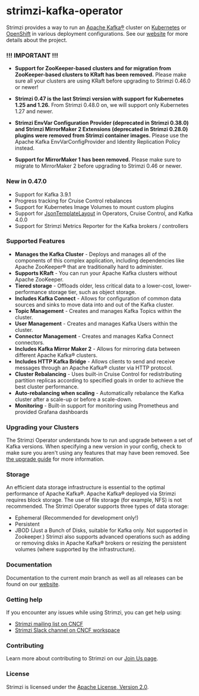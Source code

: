 # strimzi-kafka-operator

Strimzi provides a way to run an [Apache Kafka®](https://kafka.apache.org) cluster on [Kubernetes](https://kubernetes.io/) or [OpenShift](https://www.openshift.com/) in various deployment configurations. See our [website](https://strimzi.io) for more details about the project.
### !!! IMPORTANT !!!
* **Support for ZooKeeper-based clusters and for migration from ZooKeeper-based clusters to KRaft has been removed.**
  Please make sure all your clusters are using KRaft before upgrading to Strimzi 0.46.0 or newer!

* **Strimzi 0.47 is the last Strimzi version with support for Kubernetes 1.25 and 1.26.**
  From Strimzi 0.48.0 on, we will support only Kubernetes 1.27 and newer.

* **Strimzi EnvVar Configuration Provider (deprecated in Strimzi 0.38.0) and Strimzi MirrorMaker 2 Extensions (deprecated in Strimzi 0.28.0) plugins were removed from Strimzi container images.**
  Please use the Apache Kafka EnvVarConfigProvider and Identity Replication Policy instead.

* **Support for MirrorMaker 1 has been removed.**
  Please make sure to migrate to MirrorMaker 2 before upgrading to Strimzi 0.46 or newer.

### New in 0.47.0
* Support for Kafka 3.9.1
* Progress tracking for Cruise Control rebalances
* Support for Kubernetes Image Volumes to mount custom plugins
* Support for [JsonTemplateLayout](https://logging.apache.org/log4j/2.x/manual/json-template-layout.html) in Operators, Cruise Control, and Kafka 4.0.0
* Support for Strimzi Metrics Reporter for the Kafka brokers / controllers
### Supported Features
* **Manages the Kafka Cluster** - Deploys and manages all of the components of this complex application, including dependencies like Apache ZooKeeper® that are traditionally hard to administer.
* **Supports KRaft** - You can run your Apache Kafka clusters without Apache ZooKeeper.
* **Tiered storage** - Offloads older, less critical data to a lower-cost, lower-performance storage tier, such as object storage.
* **Includes Kafka Connect** - Allows for configuration of common data sources and sinks to move data into and out of the Kafka cluster.
* **Topic Management** - Creates and manages Kafka Topics within the cluster.
* **User Management** - Creates and manages Kafka Users within the cluster.
* **Connector Management** - Creates and manages Kafka Connect connectors.
* **Includes Kafka Mirror Maker 2** - Allows for mirroring data between different Apache Kafka® clusters.
* **Includes HTTP Kafka Bridge** - Allows clients to send and receive messages through an Apache Kafka® cluster via HTTP protocol.
* **Cluster Rebalancing** - Uses built-in Cruise Control for redistributing partition replicas according to specified goals in order to achieve the best cluster performance.
* **Auto-rebalancing when scaling** - Automatically rebalance the Kafka cluster after a scale-up or before a scale-down.
* **Monitoring** - Built-in support for monitoring using Prometheus and provided Grafana dashboards
### Upgrading your Clusters
The Strimzi Operator understands how to run and upgrade between a set of Kafka versions. When specifying a new version in your config, check to make sure you aren't using any features that may have been removed. See [the upgrade guide](https://strimzi.io/docs/operators/latest/deploying.html#assembly-upgrading-kafka-versions-str) for more information.
### Storage
An efficient data storage infrastructure is essential to the optimal performance of Apache Kafka®. Apache Kafka® deployed via Strimzi requires block storage. The use of file storage (for example, NFS) is not recommended.
The Strimzi Operator supports three types of data storage:
* Ephemeral (Recommended for development only!)
* Persistent
* JBOD (Just a Bunch of Disks, suitable for Kafka only. Not supported in Zookeeper.)
Strimzi also supports advanced operations such as adding or removing disks in Apache Kafka® brokers or resizing the persistent volumes (where supported by the infrastructure).
### Documentation
Documentation to the current _main_ branch as well as all releases can be found on our [website](https://strimzi.io/documentation).
### Getting help
If you encounter any issues while using Strimzi, you can get help using:
* [Strimzi mailing list on CNCF](https://lists.cncf.io/g/cncf-strimzi-users/topics)
* [Strimzi Slack channel on CNCF workspace](https://cloud-native.slack.com/messages/strimzi)
### Contributing
Learn more about contributing to Strimzi on our [Join Us page](https://strimzi.io/join-us/).
### License
Strimzi is licensed under the [Apache License, Version 2.0](https://github.com/strimzi/strimzi-kafka-operator/blob/main/LICENSE).
